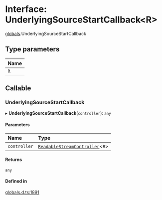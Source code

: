 # Interface: UnderlyingSourceStartCallback<R\>

[globals](../modules/globals.md).UnderlyingSourceStartCallback

## Type parameters

| Name |
| :------ |
| `R` |

## Callable

### UnderlyingSourceStartCallback

▸ **UnderlyingSourceStartCallback**(`controller`): `any`

#### Parameters

| Name | Type |
| :------ | :------ |
| `controller` | [`ReadableStreamController`](../modules/globals.md#readablestreamcontroller)<`R`\> |

#### Returns

`any`

#### Defined in

[globals.d.ts:1891](https://github.com/goodcodedev/bun-types/blob/8bd1b3a/globals.d.ts#L1891)
